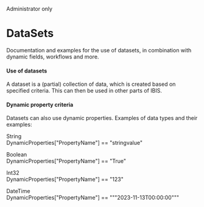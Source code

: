 <span class="badge rounded-pill bg-info">Administrator only</span>

# DataSets

Documentation and examples for the use of datasets, in combination with
dynamic fields, workflows and more.

#### Use of datasets

A dataset is a (partial) collection of data, which is created based on
specified criteria. This can then be used in other parts of IBIS.

#### Dynamic property criteria

Datasets can also use dynamic properties. Examples of data types and
their examples:

String  
DynamicProperties\["PropertyName"\] == "stringvalue"

Boolean  
DynamicProperties\["PropertyName"\] == "True"

Int32  
DynamicProperties\["PropertyName"\] == "123"

DateTime  
DynamicProperties\["PropertyName"\] == """2023-11-13T00:00:00"""
